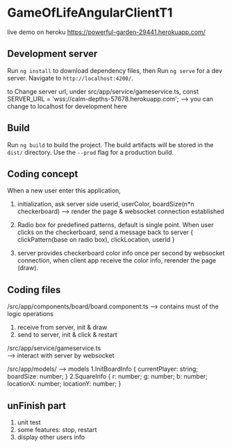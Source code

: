 # GameOfLifeAngularClientT1

live demo on heroku
https://powerful-garden-29441.herokuapp.com/

## Development server
Run `ng install` to download dependency files, then
Run `ng serve` for a dev server. Navigate to `http://localhost:4200/`. 

to Change server url, under src/app/service/gameservice.ts, 
const SERVER_URL = 'wss://calm-depths-57678.herokuapp.com';  --> you can change to localhost for development here


## Build

Run `ng build` to build the project. The build artifacts will be stored in the `dist/` directory. Use the `--prod` flag for a production build.

## Coding concept
When a new user enter this application, 
1. initialization, ask server side userid, userColor, boardSize(n*n checkerboard) --> render the page & websocket connection established

2. Radio box for predefined patterns, default is single point. When user clicks on the checkerboard, send a message back to server { clickPattern(base on radio box), clickLocation, userId }

3. server provides checkerboard color info once per second by websocket connection, when client app receive the color info, rerender the page (draw).

## Coding files

/src/app/components/board/board.component.ts 
 --> contains must of the logic operations 
 1. receive from server, init & draw 
 2. send to server,  init & click & restart
 
/src/app/service/gameservice.ts  
--> interact with server by websocket

/src/app/models/
--> models
1.InitBoardInfo { 
    currentPlayer: string; 
    boardSize: number;
 }
2.SquareInfo {
    r: number;
    g: number;
    b: number;
    locationX: number;
    locationY: number;
 }



## unFinish part
1. unit test
2. some features: stop, restart
3. display other users info
